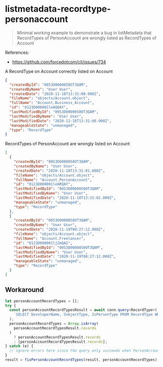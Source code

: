 # listmetadata-recordtype-personaccount

> Minimal working example to demonstrate a bug in listMetadata that RecordTypes of PersonAccount are wrongly listed as RecordTypes of Account

References:

- https://github.com/forcedotcom/cli/issues/734

A RecordType on Account correctly listed on Account

```json
{
  "createdById": "0053D0000050OT3QAM",
  "createdByName": "User User",
  "createdDate": "2020-11-18T13:31:00.000Z",
  "fileName": "objects/Account.object",
  "fullName": "Account.Business_Account",
  "id": "0123D000001leAQQAY",
  "lastModifiedById": "0053D0000050OT3QAM",
  "lastModifiedByName": "User User",
  "lastModifiedDate": "2020-11-18T13:31:00.000Z",
  "manageableState": "unmanaged",
  "type": "RecordType"
}
```

RecordTypes of PersonAccount are wrongly listed on Account

```json
[
  {
    "createdById": "0053D0000050OT3QAM",
    "createdByName": "User User",
    "createdDate": "2020-11-18T13:31:01.000Z",
    "fileName": "objects/Account.object",
    "fullName": "Account.PersonAccount",
    "id": "0123D000001leARQAY",
    "lastModifiedById": "0053D0000050OT3QAM",
    "lastModifiedByName": "User User",
    "lastModifiedDate": "2020-11-18T13:31:01.000Z",
    "manageableState": "unmanaged",
    "type": "RecordType"
  },
  {
    "createdById": "0053D0000050OT3QAM",
    "createdByName": "User User",
    "createdDate": "2020-11-19T08:27:12.000Z",
    "fileName": "objects/Account.object",
    "fullName": "Account.Freelancer",
    "id": "0123D000001ljZmQAI",
    "lastModifiedById": "0053D0000050OT3QAM",
    "lastModifiedByName": "User User",
    "lastModifiedDate": "2020-11-19T08:27:12.000Z",
    "manageableState": "unmanaged",
    "type": "RecordType"
  }
]
```

## Workaround

```typescript
let personAccountRecordTypes = [];
try {
  const personAccountRecordTypesResult = await conn.query<RecordType>(
    `SELECT DeveloperName, SobjectType, IsPersonType FROM RecordType WHERE SobjectType='Account' AND IsPersonType=true`
  );
  personAccountRecordTypes = Array.isArray(
    personAccountRecordTypesResult.records
  )
    ? personAccountRecordTypesResult.records
    : [personAccountRecordTypesResult.records];
} catch (e) {
  // ignore errors here since the query only succeeds when PersonAccounts are enabled
}
result = fixPersonAccountRecordTypes(result, personAccountRecordTypes);
```
